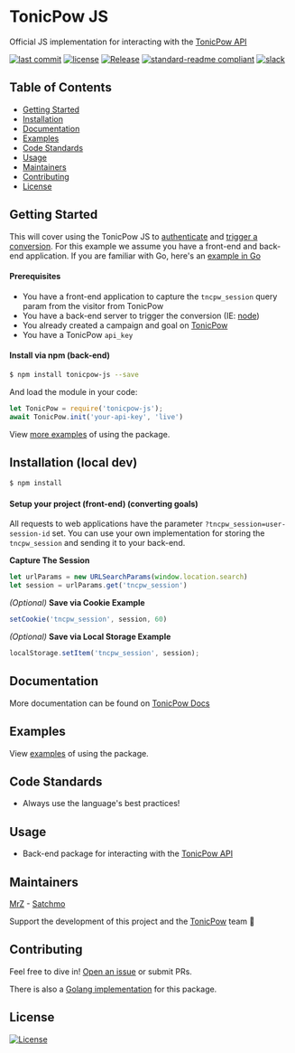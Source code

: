 # TonicPow JS
Official JS implementation for interacting with the [TonicPow API](https://docs.tonicpow.com)

[![last commit](https://img.shields.io/github/last-commit/tonicpow/tonicpow-js.svg?style=flat)](https://github.com/tonicpow/tonicpow-js/commits/master)
[![license](https://img.shields.io/badge/license-Open%20BSV-brightgreen.svg?style=flat)](/LICENSE)
[![Release](https://img.shields.io/github/release-pre/tonicpow/tonicpow-js.svg?style=flat)](https://github.com/tonicpow/tonicpow-js/releases)
[![standard-readme compliant](https://img.shields.io/badge/standard--readme-OK-green.svg?style=flat)](https://github.com/RichardLitt/standard-readme)
[![slack](https://img.shields.io/badge/slack-tonicpow-orange.svg?style=flat)](https://atlantistic.slack.com/app_redirect?channel=tonicpow)

## Table of Contents
- [Getting Started](#getting-started)
- [Installation](#installation)
- [Documentation](#documentation)
- [Examples](#examples)
- [Code Standards](#code-standards)
- [Usage](#usage)
- [Maintainers](#maintainers)
- [Contributing](#contributing)
- [License](#license)

## Getting Started
This will cover using the TonicPow JS to [authenticate](https://docs.tonicpow.com/#632ed94a-3afd-4323-af91-bdf307a399d2) and [trigger a conversion](https://docs.tonicpow.com/#caeffdd5-eaad-4fc8-ac01-8288b50e8e27). 
For this example we assume you have a front-end and back-end application.
If you are familiar with Go, here's an [example in Go](https://github.com/tonicpow/go-tonicpow)

#### Prerequisites
- You have a front-end application to capture the `tncpw_session` query param from the visitor from TonicPow
- You have a back-end server to trigger the conversion (IE: [node](https://nodejs.org/en/))
- You already created a campaign and goal on [TonicPow](https://offers.tonicpow.com/offers/new)
- You have a TonicPow `api_key`

#### Install via npm (back-end)
```bash
$ npm install tonicpow-js --save
``` 

And load the module in your code:
```javascript 
let TonicPow = require('tonicpow-js');
await TonicPow.init('your-api-key', 'live')
```

View [more examples](examples/examples.js) of using the package.

## Installation (local dev)
```bash
$ npm install
```    

#### Setup your project (front-end) (converting goals)
All requests to web applications have the parameter `?tncpw_session=user-session-id` set.
You can use your own implementation for storing the `tncpw_session` and sending it to your back-end.

**Capture The Session**
```javascript
let urlParams = new URLSearchParams(window.location.search)
let session = urlParams.get('tncpw_session') 
```

_(Optional)_ **Save via Cookie Example**
```javascript
setCookie('tncpw_session', session, 60)
``` 

_(Optional)_ **Save via Local Storage Example**
```javascript
localStorage.setItem('tncpw_session', session);
```

## Documentation
More documentation can be found on [TonicPow Docs](https://docs.tonicpow.com)

## Examples
View [examples](examples/examples.js) of using the package.

## Code Standards
- Always use the language's best practices!

## Usage
- Back-end package for interacting with the [TonicPow API](https://docs.tonicpow.com)

## Maintainers
[MrZ](https://github.com/mrz1836?affiliate=1mrz) - [Satchmo](https://github.com/rohenaz?affiliate=1satchmo)
                                                                                                                                                           
Support the development of this project and the [TonicPow](https://tonicpow.com/) team 🙏

## Contributing
Feel free to dive in! [Open an issue](https://github.com/tonicpow/tonicpow-js/issues/new) or submit PRs.

There is also a [Golang implementation](https://github.com/tonicpow/go-tonicpow) for this package.

## License
[![License](https://img.shields.io/badge/license-Open%20BSV-brightgreen.svg?style=flat)](/LICENSE)
